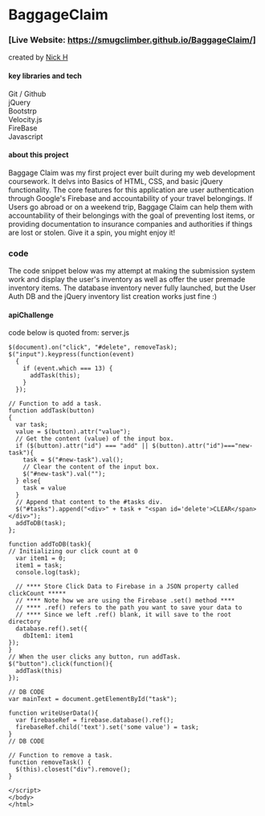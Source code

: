 # BaggageClaim
### [Live Website: https://smugclimber.github.io/BaggageClaim/]

created by [Nick H](https://github.com/smugclimber)

#### key libraries and tech <br>
Git / Github <br>
jQuery <br>
Bootstrp <br>
Velocity.js <br>
FireBase <br>
Javascript <br>


#### about this project
Baggage Claim was my first project ever built during my web development coursework. It delvs into Basics of HTML, CSS, and basic jQuery functionality. The core features for this application are user authentication through Google's Firebase and accountability of your travel belongings. If Users go abroad or on a weekend trip, Baggage Claim can help them with accountability of their belongings with the goal of preventing lost items, or providing documentation to insurance companies and authorities if things are lost or stolen. Give it a spin, you might enjoy it!

### code
The code snippet below was my attempt at making the submission system work and display the user's inventory as well as offer the user premade inventory items. The database inventory never fully launched, but the User Auth DB and the jQuery inventory list creation works just fine :)
#### apiChallenge
code below is quoted from: server.js
```
$(document).on("click", "#delete", removeTask);
$("input").keypress(function(event)
  {
    if (event.which === 13) {
      addTask(this);
    }
  });

// Function to add a task.
function addTask(button)
{
  var task;
  value = $(button).attr("value");
  // Get the content (value) of the input box.
  if ($(button).attr("id") === "add" || $(button).attr("id")==="new-task"){
    task = $("#new-task").val();
    // Clear the content of the input box.
    $("#new-task").val("");
  } else{
    task = value
  }
  // Append that content to the #tasks div.
  $("#tasks").append("<div>" + task + "<span id='delete'>CLEAR</span></div>");
  addToDB(task);
};

function addToDB(task){
// Initializing our click count at 0
  var item1 = 0;
  item1 = task;
  console.log(task);

  // **** Store Click Data to Firebase in a JSON property called clickCount *****
  // **** Note how we are using the Firebase .set() method ****
  // **** .ref() refers to the path you want to save your data to
  // **** Since we left .ref() blank, it will save to the root directory
  database.ref().set({
    dbItem1: item1
});
}
// When the user clicks any button, run addTask.
$("button").click(function(){
  addTask(this)
});

// DB CODE
var mainText = document.getElementById("task");

function writeUserData(){
  var firebaseRef = firebase.database().ref();
  firebaseRef.child('text').set('some value') = task;
}
// DB CODE

// Function to remove a task.
function removeTask() {
  $(this).closest("div").remove();
}

</script>
</body>
</html>
```
